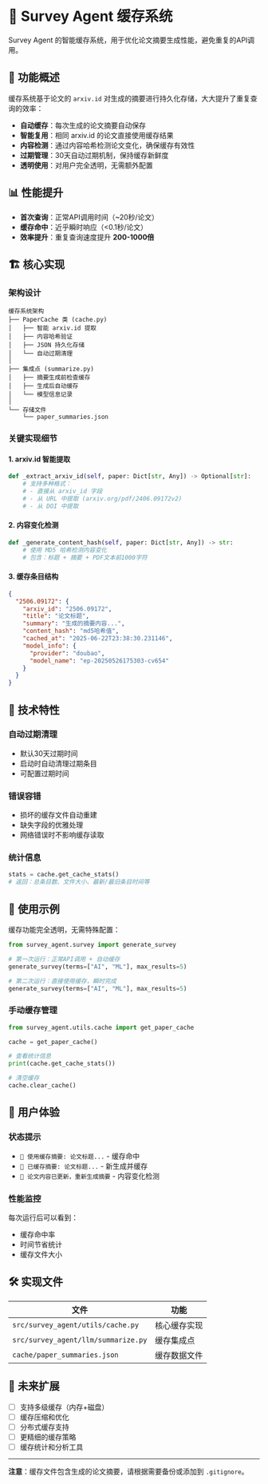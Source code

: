 # 📁 Survey Agent 缓存系统

Survey Agent 的智能缓存系统，用于优化论文摘要生成性能，避免重复的API调用。

## 🎯 功能概述

缓存系统基于论文的 `arxiv.id` 对生成的摘要进行持久化存储，大大提升了重复查询的效率：

- **自动缓存**：每次生成的论文摘要自动保存
- **智能复用**：相同 arxiv.id 的论文直接使用缓存结果
- **内容检测**：通过内容哈希检测论文变化，确保缓存有效性
- **过期管理**：30天自动过期机制，保持缓存新鲜度
- **透明使用**：对用户完全透明，无需额外配置

## 📊 性能提升

- **首次查询**：正常API调用时间（~20秒/论文）
- **缓存命中**：近乎瞬时响应（<0.1秒/论文）
- **效率提升**：重复查询速度提升 **200-1000倍**

## 🏗️ 核心实现

### 架构设计

```
缓存系统架构
├── PaperCache 类 (cache.py)
│   ├── 智能 arxiv.id 提取
│   ├── 内容哈希验证
│   ├── JSON 持久化存储
│   └── 自动过期清理
│
├── 集成点 (summarize.py)
│   ├── 摘要生成前检查缓存
│   ├── 生成后自动缓存
│   └── 模型信息记录
│
└── 存储文件
    └── paper_summaries.json
```

### 关键实现细节

#### 1. arxiv.id 智能提取
```python
def _extract_arxiv_id(self, paper: Dict[str, Any]) -> Optional[str]:
    # 支持多种格式：
    # - 直接从 arxiv_id 字段
    # - 从 URL 中提取 (arxiv.org/pdf/2406.09172v2)
    # - 从 DOI 中提取
```

#### 2. 内容变化检测
```python
def _generate_content_hash(self, paper: Dict[str, Any]) -> str:
    # 使用 MD5 哈希检测内容变化
    # 包含：标题 + 摘要 + PDF文本前1000字符
```

#### 3. 缓存条目结构
```json
{
  "2506.09172": {
    "arxiv_id": "2506.09172",
    "title": "论文标题",
    "summary": "生成的摘要内容...",
    "content_hash": "md5哈希值",
    "cached_at": "2025-06-22T23:38:30.231146",
    "model_info": {
      "provider": "doubao",
      "model_name": "ep-20250526175303-cv654"
    }
  }
}
```

## 🔧 技术特性

### 自动过期清理
- 默认30天过期时间
- 启动时自动清理过期条目
- 可配置过期时间

### 错误容错
- 损坏的缓存文件自动重建
- 缺失字段的优雅处理
- 网络错误时不影响缓存读取

### 统计信息
```python
stats = cache.get_cache_stats()
# 返回：总条目数、文件大小、最新/最旧条目时间等
```

## 📝 使用示例

缓存功能完全透明，无需特殊配置：

```python
from survey_agent.survey import generate_survey

# 第一次运行：正常API调用 + 自动缓存
generate_survey(terms=["AI", "ML"], max_results=5)

# 第二次运行：直接使用缓存，瞬时完成
generate_survey(terms=["AI", "ML"], max_results=5)
```

### 手动缓存管理
```python
from survey_agent.utils.cache import get_paper_cache

cache = get_paper_cache()

# 查看统计信息
print(cache.get_cache_stats())

# 清空缓存
cache.clear_cache()
```

## 🎨 用户体验

### 状态提示
- `📁 使用缓存摘要: 论文标题...` - 缓存命中
- `💾 已缓存摘要: 论文标题...` - 新生成并缓存
- `🔄 论文内容已更新，重新生成摘要` - 内容变化检测

### 性能监控
每次运行后可以看到：
- 缓存命中率
- 时间节省统计
- 缓存文件大小

## 🛠️ 实现文件

| 文件 | 功能 |
|------|------|
| `src/survey_agent/utils/cache.py` | 核心缓存实现 |
| `src/survey_agent/llm/summarize.py` | 缓存集成点 |
| `cache/paper_summaries.json` | 缓存数据文件 |

## 🔮 未来扩展

- [ ] 支持多级缓存（内存+磁盘）
- [ ] 缓存压缩和优化
- [ ] 分布式缓存支持
- [ ] 更精细的缓存策略
- [ ] 缓存统计和分析工具

---

**注意**：缓存文件包含生成的论文摘要，请根据需要备份或添加到 `.gitignore`。 